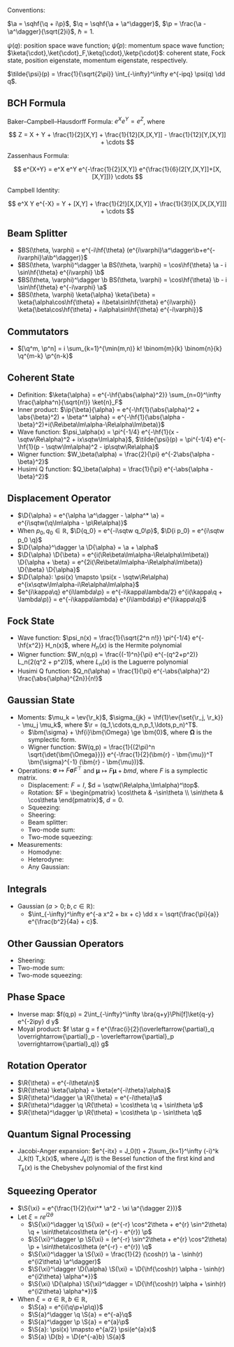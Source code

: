 
Conventions:

$\a = \sqhf{\q + i\p}$, $\q = \sqhf{\a + \a^\dagger}$, $\p = \frac{\a - \a^\dagger}{\sqrt{2}i}$, $\hbar = 1$.

$\psi(q)$: position space wave function; $\tilde{\psi}(p)$: momentum space wave function; $\keta{\cdot},\ket{\cdot}_F,\ketq{\cdot},\ketp{\cdot}$: coherent state, Fock state, position eigenstate, momentum eigenstate, respectively.

$\tilde{\psi}(p) = \frac{1}{\sqrt{2\pi}} \int_{-\infty}^\infty e^{-ipq} \psi(q) \dd q$.


## BCH Formula

Baker–Campbell–Hausdorff Formula: $e^Xe^Y = e^Z$, where

$$
Z = X + Y + \frac{1}{2}[X,Y] + \frac{1}{12}[X,[X,Y]] - \frac{1}{12}[Y,[X,Y]] + \cdots
$$

Zassenhaus Formula:

$$
e^{X+Y} = e^X e^Y e^{-\frac{1}{2}[X,Y]} e^{\frac{1}{6}(2[Y,[X,Y]]+[X,[X,Y]])} \cdots
$$

Campbell Identity:

$$
e^X Y e^{-X} = Y + [X,Y] + \frac{1}{2!}[X,[X,Y]] + \frac{1}{3!}[X,[X,[X,Y]]] + \cdots
$$


## Beam Splitter

- $BS(\theta, \varphi) = e^{-i\hf{\theta} (e^{i\varphi}\a^\dagger\b+e^{-i\varphi}\a\b^\dagger)}$
- $BS(\theta, \varphi)^\dagger \a BS(\theta, \varphi) = \cos\hf{\theta} \a - i \sin\hf{\theta} e^{i\varphi} \b$
- $BS(\theta, \varphi)^\dagger \b BS(\theta, \varphi) = \cos\hf{\theta} \b - i \sin\hf{\theta} e^{-i\varphi} \a$
- $BS(\theta, \varphi) \keta{\alpha} \keta{\beta} = \keta{\alpha\cos\hf{\theta} + i\beta\sin\hf{\theta} e^{i\varphi}} \keta{\beta\cos\hf{\theta} + i\alpha\sin\hf{\theta} e^{-i\varphi}}$


## Commutators

- $[\q^m, \p^n] = i \sum_{k=1}^{\min(m,n)} k! \binom{m}{k} \binom{n}{k} \q^{m-k} \p^{n-k}$


## Coherent State

- Definition: $\keta{\alpha} = e^{-\hf{\abs{\alpha}^2}} \sum_{n=0}^\infty \frac{\alpha^n}{\sqrt{n!}} \ket{n}_F$
- Inner product: $\ip{\beta}{\alpha} = e^{-\hf{1}(\abs{\alpha}^2 + \abs{\beta}^2) + \beta^* \alpha} = e^{-\hf{1}(\abs{\alpha - \beta}^2)+i(\Re\beta\Im\alpha-\Re\alpha\Im\beta)}$
- Wave function: $\psi_\alpha(x) = \pi^{-1/4} e^{-\hf{1}(x - \sqtw\Re\alpha)^2 + ix\sqtw\Im\alpha}$, $\tilde{\psi}(p) = \pi^{-1/4} e^{-\hf{1}(p - \sqtw\Im\alpha)^2 - ip\sqtw\Re\alpha}$
- Wigner function: $W_\beta(\alpha) = \frac{2}{\pi} e^{-2\abs{\alpha - \beta}^2}$
- Husimi Q function: $Q_\beta(\alpha) = \frac{1}{\pi} e^{-\abs{\alpha - \beta}^2}$



## Displacement Operator

- $\D{\alpha} = e^{\alpha \a^\dagger - \alpha^* \a} = e^{i\sqtw(\q\Im\alpha - \p\Re\alpha)}$
- When $p_0,q_0\in\mathbb{R}$, $\D{q_0} = e^{-i\sqtw q_0\p}$, $\D{i p_0} = e^{i\sqtw p_0 \q}$
- $\D{\alpha}^\dagger \a \D{\alpha} = \a + \alpha$
- $\D{\alpha} \D{\beta} = e^{i(\Re\beta\Im\alpha-\Re\alpha\Im\beta)} \D{\alpha + \beta} = e^{2i(\Re\beta\Im\alpha-\Re\alpha\Im\beta)} \D{\beta} \D{\alpha}$
- $\D{\alpha}: \psi(x) \mapsto \psi(x - \sqtw\Re\alpha) e^{ix\sqtw\Im\alpha-i\Re\alpha\Im\alpha}$
- $e^{i\kappa\q} e^{i\lambda\p} = e^{-i\kappa\lambda/2} e^{i(\kappa\q + \lambda\p)} = e^{-i\kappa\lambda} e^{i\lambda\p} e^{i\kappa\q}$


## Fock State

- Wave function: $\psi_n(x) = \frac{1}{\sqrt{2^n n!}} \pi^{-1/4} e^{-\hf{x^2}} H_n(x)$, where $H_n(x)$ is the Hermite polynomial
- Wigner function: $W_n(q,p) = \frac{(-1)^n}{\pi} e^{-(q^2+p^2)} L_n(2(q^2 + p^2))$, where $L_n(x)$ is the Laguerre polynomial
- Husimi Q function: $Q_n(\alpha) = \frac{1}{\pi} e^{-\abs{\alpha}^2} \frac{\abs{\alpha}^{2n}}{n!}$

## Gaussian State
- Moments: $\mu_k = \ev{\r_k}$, $\sigma_{jk} = \hf{1}\ev{\set{\r_j, \r_k}} - \mu_j \mu_k$, where $\r = (q_1,\cdots,q_n,p_1,\ldots,p_n)^T$.
    - $\bm{\sigma} + \hf{i}\bm{\Omega} \ge \bm{0}$, where $\bm{\Omega}$ is the symplectic form.
    - Wigner function: $W(q,p) = \frac{1}{(2\pi)^n \sqrt{\det{\bm{\Omega}}}} e^{-\frac{1}{2}(\bm{r} - \bm{\mu})^T \bm{\sigma}^{-1} (\bm{r} - \bm{\mu})}$.
- Operations: $\bm{\sigma} \mapsto F \bm{\sigma} F^\top$ and $\bm{\mu} \mapsto F \bm{\mu} + bm{d}$, where $F$ is a symplectic matrix.
    - Displacement: $F = I$, $d = \sqtw(\Re\alpha,\Im\alpha)^\top$.
    - Rotation: $F = \begin{pmatrix} \cos\theta & -\sin\theta \\ \sin\theta & \cos\theta \end{pmatrix}$, $d = 0$.
    - Squeezing:
    - Sheering:
    - Beam splitter:
    - Two-mode sum:
    - Two-mode squeezing:
- Measurements:
    - Homodyne:
    - Heterodyne:
    - Any Gaussian:

## Integrals
- Gaussian ($a>0;b,c\in\mathbb{R}$):
    - $\int_{-\infty}^\infty e^{-a x^2 + bx + c} \dd x = \sqrt{\frac{\pi}{a}} e^{\frac{b^2}{4a} + c}$.

## Other Gaussian Operators
- Sheering:
- Two-mode sum:
- Two-mode squeezing:

## Phase Space

- Inverse map: $f(q,p) = 2\int_{-\infty}^\infty \bra{q+y}\Phi[f]\ket{q-y} e^{-2ipy} d y$
- Moyal product: $f \star g = f e^{\frac{i}{2}(\overleftarrow{\partial}_q \overrightarrow{\partial}_p - \overleftarrow{\partial}_p \overrightarrow{\partial}_q)} g$


## Rotation Operator

- $\R{\theta} = e^{-i\theta\n}$
- $\R{\theta} \keta{\alpha} = \keta{e^{-i\theta}\alpha}$
- $\R{\theta}^\dagger \a \R{\theta} = e^{-i\theta}\a$
- $\R{\theta}^\dagger \q \R{\theta} = \cos\theta \q + \sin\theta \p$
- $\R{\theta}^\dagger \p \R{\theta} = \cos\theta \p - \sin\theta \q$


## Quantum Signal Processing

- Jacobi-Anger expansion: $e^{-itx} = J_0(t) + 2\sum_{k=1}^\infty (-i)^k J_k(t) T_k(x)$, where $J_k(t)$ is the Bessel function of the first kind and $T_k(x)$ is the Chebyshev polynomial of the first kind


## Squeezing Operator

- $\S{\xi} = e^{\frac{1}{2}(\xi^* \a^2 - \xi \a^{\dagger 2})}$
- Let $\xi = re^{i2\theta}$
    - $\S{\xi}^\dagger \q \S{\xi} = (e^{-r} \cos^2\theta + e^{r} \sin^2\theta) \q + \sin\theta\cos\theta (e^{-r} - e^{r}) \p$
    - $\S{\xi}^\dagger \p \S{\xi} = (e^{-r} \sin^2\theta + e^{r} \cos^2\theta) \p + \sin\theta\cos\theta (e^{-r} - e^{r}) \q$
    - $\S{\xi}^\dagger \a \S{\xi} = \frac{1}{2} (\cosh(r) \a - \sinh(r) e^{i2\theta} \a^\dagger)$
    - $\S{\xi}^\dagger \D{\alpha} \S{\xi} = \D{\hf{\cosh(r) \alpha - \sinh(r) e^{i2\theta} \alpha^*}}$
    - $\S{\xi} \D{\alpha} \S{\xi}^\dagger = \D{\hf{\cosh(r) \alpha + \sinh(r) e^{i2\theta} \alpha^*}}$
- When $\xi=a\in\mathbb{R},b\in\mathbb{R}$,
    - $\S{a} = e^{i(\q\p+\p\q)}$
    - $\S{a}^\dagger \q \S{a} = e^{-a}\q$
    - $\S{a}^\dagger \p \S{a} = e^{a}\p$
    - $\S{a}: \psi(x) \mapsto e^{a/2} \psi(e^{a}x)$
    - $\S{a} \D{b} = \D{e^{-a}b} \S{a}$
